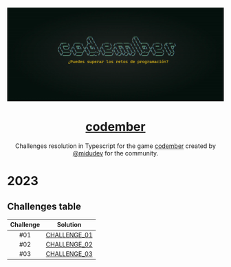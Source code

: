 <div align="center">

![Codember](./images/codember.webp)

# [codember](https://codember.dev)

Challenges resolution in Typescript for the game [codember](https://codember.dev/) created by [@midudev](https://github.com/midudev/) for the community.

</div>

# 2023

## Challenges table

| Challenge |                 Solution                  |
| :-------: | :---------------------------------------: |
|    #01    | [CHALLENGE_01](2023/challenge01/index.ts) |
|    #02    | [CHALLENGE_02](2023/challenge02/index.ts) |
|    #03    | [CHALLENGE_03](2023/challenge03/index.ts) |
